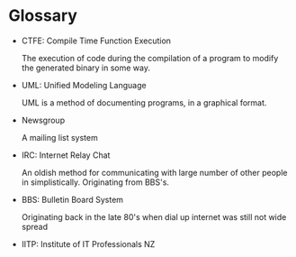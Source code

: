 # Glossary

* CTFE: Compile Time Function Execution

   The execution of code during the compilation of a program to modify the generated binary in some way.
* UML: Unified Modeling Language

   UML is a method of documenting programs, in a graphical format.
* Newsgroup

   A mailing list system
* IRC: Internet Relay Chat

   An oldish method for communicating with large number of other people in simplistically. Originating from BBS's.
* BBS: Bulletin Board System

   Originating back in the late 80's when dial up internet was still not wide spread
* IITP: Institute of IT Professionals NZ